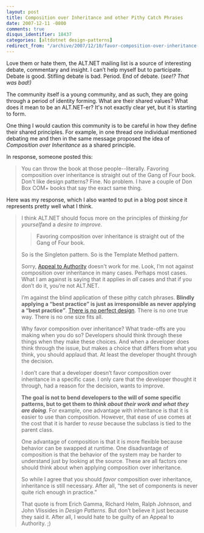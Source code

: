 ```yaml
---
layout: post
title: Composition over Inheritance and other Pithy Catch Phrases
date: 2007-12-11 -0800
comments: true
disqus_identifier: 18437
categories: [altdotnet design-patterns]
redirect_from: "/archive/2007/12/10/favor-composition-over-inheritance-and-other-pithy-catch-phrases.aspx/"
---
```


Love them or hate them, the ALT.NET mailing list is a source of interesting debate, commentary and insight. I can’t help myself but to
participate. Debate is good. Stifling debate is bad. Period. End of debate. (*see!? That was bad!)*

The community itself is a young community, and as such, they are going through a period of identity forming. What are their shared values? What does it mean to be an ALT.NET-er? It's not exactly clear yet, but it is starting to form.

One thing I would caution this community is to be careful in how they define their shared principles. For example, in one thread one
individual mentioned debating me and then in the same message proposed the idea of *Composition over Inheritance* as a shared principle.

In response, someone posted this:

> You can throw the book at those people--literally. Favoring composition over inheritance is straight out of the Gang of Four book.
> Don't like design patterns? Fine. No problem. I have a couple of Don Box COM+ books that say the exact same thing.

Here was my response, which I also wanted to put in a blog post since it
represents pretty well what I think.

> I think ALT.NET should focus more on the principles of *thinking for
> yourself*and a *desire to improve*.
>
> > Favoring composition over inheritance is straight out of the Gang of Four book.
>
> So is the Singleton pattern. So is the Template Method pattern.
>
> Sorry, [Appeal to Authority](http://en.wikipedia.org/wiki/Appeal_to_authority "Logical Fallacy")
> doesn't work for me. Look, I’m not against composition over
> inheritance in many cases. Perhaps most cases. What I am against is
> saying that it applies in *all* cases and that if you don’t do it,
> you’re not ALT.NET.
>
> I’m against the blind application of these pithy catch phrases.
> **Blindly applying a “best practice” is just as irresponsible as never
> applying a “best practice”**. [There is no perfect design](http://haacked.com/archive/2005/05/30/thereisnoperfectdesign.aspx/ "No Perfect Design").
> There is no one true way. There is no one size fits all.
>
> Why favor composition over inheritance? What trade-offs are you making
> when you do so? Developers should think through these things when they
> make these choices. And when a developer does think through the issue,
> but makes a choice that differs from what you think, you should
> applaud that. At least the developer thought through the decision.
>
> I don’t care that a developer doesn’t favor composition over
> inheritance in a specific case. I only care that the developer thought
> it through, had a reason for the decision, wants to improve.
>
> **The goal is not to bend developers to the will of some specific
> patterns, but to get them to *think about their work and what they are
> doing***. For example, one advantage with inheritance is that it is
> easier to use than composition. However, that ease of use comes at the
> cost that it is harder to *reuse* because the subclass is tied to the
> parent class.
>
> One advantage of composition is that it is more flexible because
> behavior can be swapped at runtime. One disadvantage of composition is
> that the behavior of the system may be harder to understand just by
> looking at the source. These are all factors one should think about
> when applying composition over inheritance.
>
> So while I agree that you should *favor* composition over inheritance,
> inheritance is still necessary. After all, “the set of components is
> never quite rich enough in practice.”
>
> That quote is from Erich Gamma, Richard Helm, Ralph Johnson, and John
> Vlissides in *Design Patterns*. But don’t believe it just because they
> said it. After all, I would hate to be guilty of an Appeal to
> Authority. ;)
